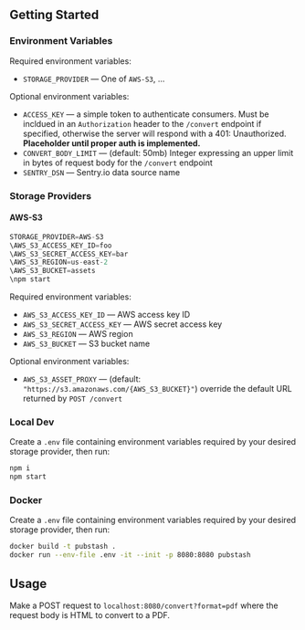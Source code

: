 ## Getting Started

### Environment Variables

Required environment variables:

- `STORAGE_PROVIDER` — One of `AWS-S3`, ...

Optional environment variables:

- `ACCESS_KEY` — a simple token to authenticate consumers. Must be incldued in an `Authorization` header to the `/convert` endpoint if specified, otherwise the server will respond with a 401: Unauthorized. **Placeholder until proper auth is implemented.**
- `CONVERT_BODY_LIMIT` — (default: 50mb) Integer expressing an upper limit in bytes of request body for the `/convert` endpoint
- `SENTRY_DSN` — Sentry.io data source name

### Storage Providers

#### AWS-S3

```ts
STORAGE_PROVIDER=AWS-S3
\AWS_S3_ACCESS_KEY_ID=foo
\AWS_S3_SECRET_ACCESS_KEY=bar
\AWS_S3_REGION=us-east-2
\AWS_S3_BUCKET=assets
\npm start
```

Required environment variables:

- `AWS_S3_ACCESS_KEY_ID` — AWS access key ID
- `AWS_S3_SECRET_ACCESS_KEY` — AWS secret access key
- `AWS_S3_REGION` — AWS region
- `AWS_S3_BUCKET` — S3 bucket name

Optional environment variables:

- `AWS_S3_ASSET_PROXY` — (default: `"https://s3.amazonaws.com/{AWS_S3_BUCKET}"`) override the default URL returned by `POST /convert`

### Local Dev

Create a `.env` file containing environment variables required by your desired storage provider, then run:

```ts
npm i
npm start
```

### Docker

Create a `.env` file containing environment variables required by your desired storage provider, then run:

```sh
docker build -t pubstash .
docker run --env-file .env -it --init -p 8080:8080 pubstash
```

## Usage

Make a POST request to `localhost:8080/convert?format=pdf` where the request body is HTML to convert to a PDF.
